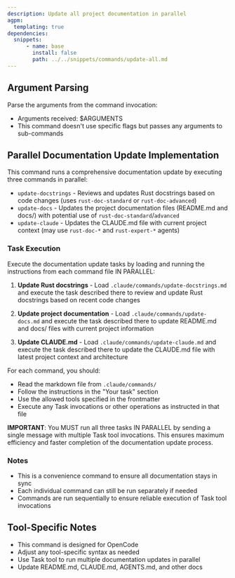```yaml
---
description: Update all project documentation in parallel
agpm:
  templating: true
dependencies:
  snippets:
      - name: base
        install: false
        path: ../../snippets/commands/update-all.md
---
```


## Argument Parsing

Parse the arguments from the command invocation:
- Arguments received: $ARGUMENTS
- This command doesn't use specific flags but passes any arguments to sub-commands

## Parallel Documentation Update Implementation

This command runs a comprehensive documentation update by executing three commands in parallel:
- `update-docstrings` - Reviews and updates Rust docstrings based on code changes (uses `rust-doc-standard` or `rust-doc-advanced`)
- `update-docs` - Updates the project documentation files (README.md and docs/) with potential use of `rust-doc-standard`/`advanced`
- `update-claude` - Updates the CLAUDE.md file with current project context (may use `rust-doc-*` and `rust-expert-*` agents)

### Task Execution

Execute the documentation update tasks by loading and running the instructions from each command file IN PARALLEL:

1. **Update Rust docstrings** - Load `.claude/commands/update-docstrings.md` and execute the task described there to review and update Rust docstrings based on recent code changes

2. **Update project documentation** - Load `.claude/commands/update-docs.md` and execute the task described there to update README.md and docs/ files with current project information

3. **Update CLAUDE.md** - Load `.claude/commands/update-claude.md` and execute the task described there to update the CLAUDE.md file with latest project context and architecture

For each command, you should:
- Read the markdown file from `.claude/commands/`
- Follow the instructions in the "Your task" section
- Use the allowed tools specified in the frontmatter
- Execute any Task invocations or other operations as instructed in that file

**IMPORTANT**: You MUST run all three tasks IN PARALLEL by sending a single message with multiple Task tool invocations. This ensures maximum efficiency and faster completion of the documentation update process.

### Notes

- This is a convenience command to ensure all documentation stays in sync
- Each individual command can still be run separately if needed
- Commands are run sequentially to ensure reliable execution of Task tool invocations

## Tool-Specific Notes

- This command is designed for OpenCode
- Adjust any tool-specific syntax as needed
- Use Task tool to run multiple documentation updates in parallel
- Update README.md, CLAUDE.md, AGENTS.md, and other docs
